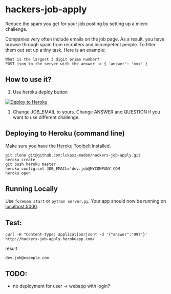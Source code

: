 hackers-job-apply
=================

Reduce the spam you get for your job posting by setting up a micro challenge. 

Companies very often include emails on the job page. As a result, you have browse through spam from recruiters
and incompetent people. To filter them out set up a tiny task. Here is an example:

```
What is the largest 3 digit prime number?
POST json to the server with the answer -> { 'answer': 'xxx' }
```

## How to use it?

1. Use heroku deploy button 

[![Deploy to Heroku](https://www.herokucdn.com/deploy/button.png)](https://heroku.com/deploy)

1. Change JOB_EMAIL to yours. Change ANSWER and QUESTION if you want to use different challenge.

## Deploying to Heroku (command line)

Make sure you have the [Heroku Toolbelt](https://toolbelt.heroku.com/) installed.

```
git clone git@github.com:lukasz-madon/hackers-job-apply.git
heroku create
git push heroku master
heroku config:set JOB_EMAIL='dev.job@MYCOMPANY.COM'
heroku open
```

## Running Locally

Use `foreman start` or `python server.py`. Your app should now be running on [localhost:5000](http://localhost:5000/).


## Test:

```
curl -H "Content-Type: application/json" -d '{"answer":"997"}' http://hackers-job-apply.herokuapp.com/
```

result

```
dev.job@example.com
```

## TODO:
- no deployment for user -> webapp with login?

